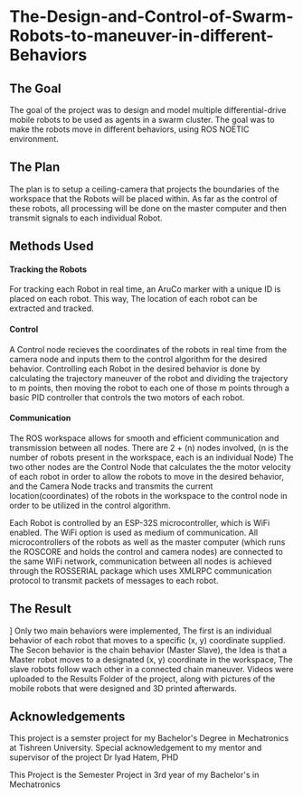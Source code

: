 # The-Design-and-Control-of-Swarm-Robots-to-maneuver-in-different-Behaviors

<h2> The Goal </h2>
The goal of the project was to design and model multiple differential-drive  mobile robots to be used as agents in a swarm cluster. The goal was to make the robots move in different behaviors, using ROS NOETIC environment.

<h2> The Plan </h2>
The plan is to setup a ceiling-camera that projects the boundaries of the workspace that the Robots will be placed within. As far as the control of these robots, all processing will be done on the master computer and then transmit signals to each individual Robot.

<h2> Methods Used </h2>

<h4> Tracking the Robots </h4>
For tracking each Robot in real time, an AruCo marker with a unique ID is placed on each robot. This way, The location of each robot can be extracted and tracked.

<h4> Control </h4>
A Control node recieves the coordinates of the robots in real time from the camera node and inputs them to the control algorithm for the desired behavior.
Controlling each Robot in the desired behavior is done by calculating the trajectory maneuver of the robot and dividing the trajectory to m points, then moving the robot to each one of those m points through a basic PID controller that controls the two motors of each robot.  

<h4>Communication</h4>
The ROS workspace allows for smooth and efficient communication and transmission between all nodes.
There are 2 + (n) nodes involved, (n is the number of robots present in the workspace, each is an individual Node) The two other nodes are the Control Node that calculates the the motor velocity of each robot in order to allow the robots to move in the desired behavior, and the Camera Node  tracks and transmits the current location(coordinates) of the robots in the workspace to the control node in order to be utilized in the control algorithm.

Each Robot is controlled by an ESP-32S microcontroller, which is WiFi enabled. The WiFi option is used as medium of communication. All microcontrollers of the robots as well as the master computer (which runs the ROSCORE and holds the control and camera nodes) are connected to the same WiFi network, communication between all nodes is achieved through the ROSSERIAL package which uses XMLRPC communication protocol to transmit packets of messages to each robot.

<h2> The Result </h2>]
Only two main behaviors were implemented, The first is an individual behavior of each robot that moves to a specific (x, y) coordinate supplied. The Secon behavior is the chain behavior (Master Slave), the Idea is that a Master robot moves to a designated (x, y) coordinate in the workspace, The slave robots follow wach other in a connected chain maneuver. Videos were uploaded to the Results Folder of the project, along with pictures of the mobile robots that were designed and 3D printed afterwards.

<h2> Acknowledgements </h2>
This project is a semster project for my Bachelor's Degree in Mechatronics at Tishreen University.
Special acknowledgement to my mentor and supervisor of the project Dr Iyad Hatem, PHD



This Project is the Semester Project in 3rd year of my Bachelor's in Mechatronics
